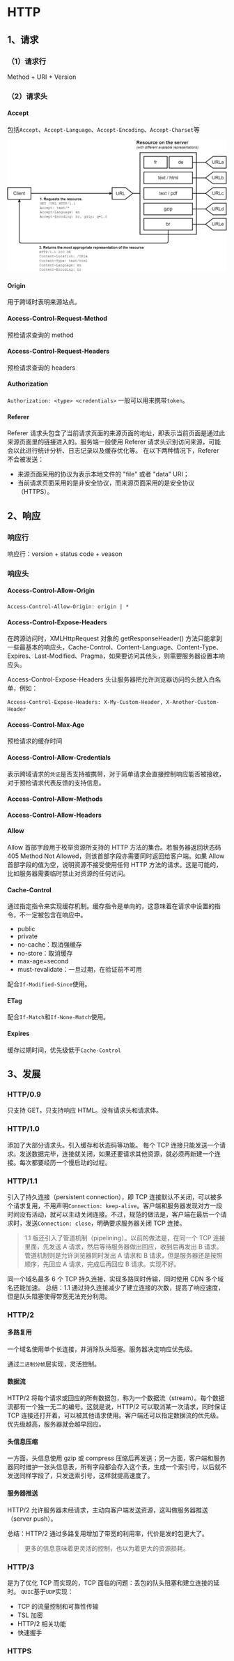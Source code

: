 # HTTP

## 1、请求

### （1）请求行

Method + URI + Version

### （2）请求头

#### Accept

包括`Accept`、`Accept-Language`、`Accept-Encoding`、`Accept-Charset`等

<img src="./img/httpnegoserver.png" alt="img" style="zoom:50%;" />

#### Origin

用于跨域时表明来源站点。

#### Access-Control-Request-Method

预检请求查询的 method

#### Access-Control-Request-Headers

预检请求查询的 headers

#### Authorization

`Authorization: <type> <credentials>`
一般可以用来携带`token`。

#### Referer

Referer 请求头包含了当前请求页面的来源页面的地址，即表示当前页面是通过此来源页面里的链接进入的。服务端一般使用 Referer 请求头识别访问来源，可能会以此进行统计分析、日志记录以及缓存优化等。
在以下两种情况下，Referer 不会被发送：

- 来源页面采用的协议为表示本地文件的 "file" 或者 "data" URI；
- 当前请求页面采用的是非安全协议，而来源页面采用的是安全协议（HTTPS）。

## 2、响应

### 响应行

响应行：version + status code + veason

### 响应头

#### Access-Control-Allow-Origin

`Access-Control-Allow-Origin: origin | *`

#### Access-Control-Expose-Headers

在跨源访问时，XMLHttpRequest 对象的 getResponseHeader() 方法只能拿到一些最基本的响应头，Cache-Control、Content-Language、Content-Type、Expires、Last-Modified、Pragma，如果要访问其他头，则需要服务器设置本响应头。

Access-Control-Expose-Headers 头让服务器把允许浏览器访问的头放入白名单，例如：

```text
Access-Control-Expose-Headers: X-My-Custom-Header, X-Another-Custom-Header
```

#### Access-Control-Max-Age

预检请求的缓存时间

#### Access-Control-Allow-Credentials

表示跨域请求的`凭证`是否支持被携带，对于简单请求会直接控制响应能否被接收，对于预检请求代表反馈的支持信息。

#### Access-Control-Allow-Methods

#### Access-Control-Allow-Headers

#### Allow

Allow 首部字段用于枚举资源所支持的 HTTP 方法的集合。若服务器返回状态码 405 Method Not Allowed，则该首部字段亦需要同时返回给客户端。如果 Allow 首部字段的值为空，说明资源不接受使用任何 HTTP 方法的请求。这是可能的，比如服务器需要临时禁止对资源的任何访问。

#### Cache-Control

通过指定指令来实现缓存机制。缓存指令是单向的，这意味着在请求中设置的指令，不一定被包含在响应中。

- public
- private
- no-cache：取消强缓存
- no-store：取消缓存
- max-age=second
- must-revalidate：一旦过期，在验证前不可用

配合`If-Modified-Since`使用。

#### ETag

配合`If-Match`和`If-None-Match`使用。

#### Expires

缓存过期时间，优先级低于`Cache-Control`

## 3、发展

### HTTP/0.9

只支持 GET，只支持响应 HTML。没有请求头和请求体。

### HTTP/1.0

添加了大部分请求头。引入缓存和状态码等功能。
每个 TCP 连接只能发送一个请求。发送数据完毕，连接就关闭，如果还要请求其他资源，就必须再新建一个连接。每次都要经历一个慢启动的过程。

### HTTP/1.1

引入了持久连接（persistent connection），即 TCP 连接默认不关闭，可以被多个请求复用，不用声明`Connection: keep-alive`。客户端和服务器发现对方一段时间没有活动，就可以主动关闭连接。不过，规范的做法是，客户端在最后一个请求时，发送`Connection: close`，明确要求服务器关闭 TCP 连接。

> 1.1 版还引入了管道机制（pipelining）。以前的做法是，在同一个 TCP 连接里面，先发送 A 请求，然后等待服务器做出回应，收到后再发出 B 请求。管道机制则是允许浏览器同时发出 A 请求和 B 请求，但是服务器还是按照顺序，先回应 A 请求，完成后再回应 B 请求。实现不好。

同一个域名最多 6 个 TCP 持久连接，实现多路同时传输，同时使用 CDN 多个域名还能加速。
总结：1.1 通过持久连接减少了建立连接的次数，提高了响应速度，但是队头阻塞使得带宽无法充分利用。

### HTTP/2

#### 多路复用

一个域名使用单个长连接，并消除队头阻塞。服务器决定响应优先级。

通过`二进制分帧`层实现，灵活控制。

#### 数据流

HTTP/2 将每个请求或回应的所有数据包，称为一个数据流（stream）。每个数据流都有一个独一无二的编号。这就是说，HTTP/2 可以取消某一次请求，同时保证 TCP 连接还打开着，可以被其他请求使用。客户端还可以指定数据流的优先级。优先级越高，服务器就会越早回应。

#### 头信息压缩

一方面，头信息使用 gzip 或 compress 压缩后再发送；另一方面，客户端和服务器同时维护一张头信息表，所有字段都会存入这个表，生成一个索引号，以后就不发送同样字段了，只发送索引号，这样就提高速度了。

#### 服务器推送

HTTP/2 允许服务器未经请求，主动向客户端发送资源，这叫做服务器推送（server push）。

总结：HTTP/2 通过多路复用增加了带宽的利用率，代价是发的包更大了。

> 更多的信息意味着更灵活的控制，也以为着更大的资源损耗。

### HTTP/3

是为了优化 TCP 而实现的，TCP 面临的问题：丢包的队头阻塞和建立连接的延时。
`QUIC`基于`UDP`实现：

- TCP 的流量控制和可靠性传输
- TSL 加密
- HTTP/2 相关功能
- 快速握手

### HTTPS
